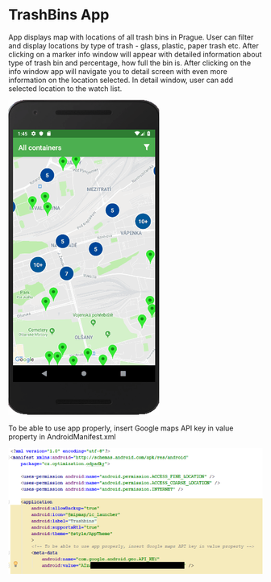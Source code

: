 # TrashBins App

App displays map with locations of all trash bins in Prague. User can filter and display locations by type of trash - glass, plastic, paper trash etc. After clicking on a marker info window will appear with detailed information about type of trash bin and percentage, how full the bin is. After clicking on the info window app will navigate you to detail screen with even more information on the location selected. In detail window, user can add selected location to the watch list.

![Alt text](readme/OdpadkyPreview.gif?raw=true "App Preview")


To be able to use app properly, insert Google maps API key in value property in AndroidManifest.xml

![Alt text](readme/manifestGoogleMapsAPI.png?raw=true "AndroidManifest.xml")
